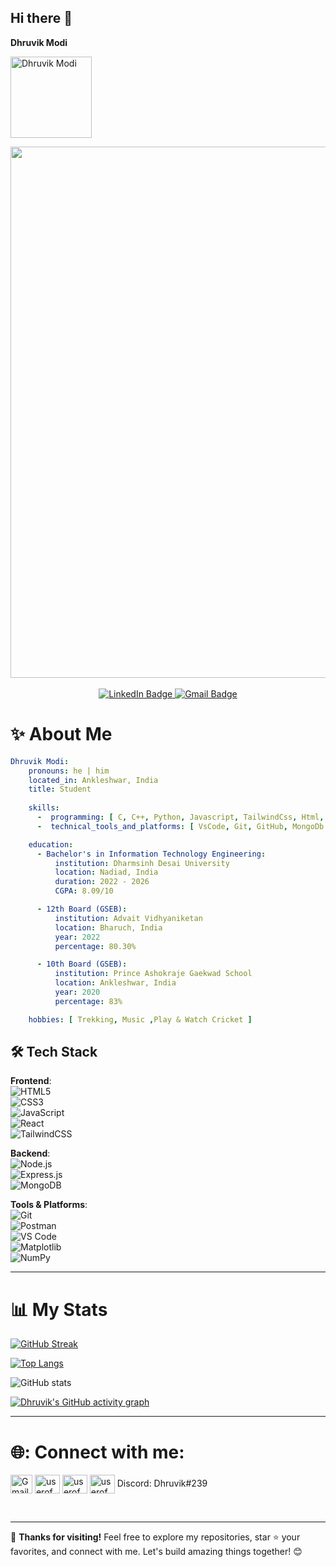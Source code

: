 ## Hi there 👋

**Dhruvik Modi**

<p align="left"> 
  <img src="https://komarev.com/ghpvc/?username=dhruvikmodi23&label=Profile%20views&color=010b13&style=flat" alt="Dhruvik Modi" style="width: 130px; height: auto;" />
</p>

<div id="header" align="center">
  <img src="https://i.giphy.com/media/v1.Y2lkPTc5MGI3NjExcjZzMjQxeG5obnJ6N3E3czR2a2FrN204bndndXQ0a3U0OXZ3ejltdSZlcD12MV9pbnRlcm5hbF9naWZfYnlfaWQmY3Q9Zw/4rZA5D22301iMgrUNd/giphy.gif" width="850"/> <br>
</div>
<br>
<div id="badges" align="center" >
  <a href="https://www.linkedin.com/in/dhruvik-modi-291628248/">
    <img src="https://img.shields.io/badge/LinkedIn-blue?style=for-the-badge&logo=linkedin&logoColor=white" alt="LinkedIn Badge"/>
  </a>
  <a href="mailto:dhruvikmodi23@gmail.com">
    <img src="https://img.shields.io/badge/Gmail-red?style=for-the-badge&logo=gmail&logoColor=white" alt="Gmail Badge"/>
  </a>
</div>

# :sparkles: About Me

```yaml
Dhruvik Modi:
    pronouns: he | him
    located_in: Ankleshwar, India
    title: Student
  
    skills:
      -  programming: [ C, C++, Python, Javascript, TailwindCss, Html, ReactJs, ExpressJs, ML, DataStructures & Algorithms ]
      -  technical_tools_and_platforms: [ VsCode, Git, GitHub, MongoDb Atlas, PostMan ]

    education:
      - Bachelor's in Information Technology Engineering:
          institution: Dharmsinh Desai University
          location: Nadiad, India
          duration: 2022 - 2026
          CGPA: 8.09/10

      - 12th Board (GSEB):
          institution: Advait Vidhyaniketan 
          location: Bharuch, India
          year: 2022
          percentage: 80.30%

      - 10th Board (GSEB):
          institution: Prince Ashokraje Gaekwad School
          location: Ankleshwar, India
          year: 2020
          percentage: 83%

    hobbies: [ Trekking, Music ,Play & Watch Cricket ]
```

## 🛠️ Tech Stack  

**Frontend**:  
![HTML5](https://img.shields.io/badge/-HTML5-E34F26?style=flat-square&logo=html5&logoColor=white)  
![CSS3](https://img.shields.io/badge/-CSS3-1572B6?style=flat-square&logo=css3)  
![JavaScript](https://img.shields.io/badge/-JavaScript-F7DF1E?style=flat-square&logo=javascript&logoColor=black)  
![React](https://img.shields.io/badge/-React-61DAFB?style=flat-square&logo=react&logoColor=black)  
![TailwindCSS](https://img.shields.io/badge/-TailwindCSS-06B6D4?style=flat-square&logo=tailwindcss&logoColor=white)  

**Backend**:  
![Node.js](https://img.shields.io/badge/-Node.js-339933?style=flat-square&logo=node.js&logoColor=white)  
![Express.js](https://img.shields.io/badge/-Express.js-000000?style=flat-square&logo=express&logoColor=white)  
![MongoDB](https://img.shields.io/badge/-MongoDB-47A248?style=flat-square&logo=mongodb&logoColor=white)  

**Tools & Platforms**:  
![Git](https://img.shields.io/badge/-Git-F05032?style=flat-square&logo=git&logoColor=white)  
![Postman](https://img.shields.io/badge/-Postman-FF6C37?style=flat-square&logo=postman&logoColor=white)  
![VS Code](https://img.shields.io/badge/-VSCode-007ACC?style=flat-square&logo=visual-studio-code&logoColor=white)  
![Matplotlib](https://img.shields.io/badge/-Matplotlib-00599C?style=flat-square&logo=python&logoColor=white)  
![NumPy](https://img.shields.io/badge/-NumPy-013243?style=flat-square&logo=numpy&logoColor=white)  

---

# 📊 My Stats
<div align="left">
  
  <!-- GitHub Streak -->
  [![GitHub Streak](https://github-readme-streak-stats.herokuapp.com?user=dhruvikmodi23&theme=vision-friendly-dark&card_width=850)](https://git.io/streak-stats)
  
  <!-- Top Languages -->
  [![Top Langs](https://github-readme-stats-git-masterrstaa-rickstaa.vercel.app/api/top-langs/?username=dhruvikmodi23&layout=compact&theme=vision-friendly-dark&card_width=850&border_color=FFFFFF)](https://github.com/dhruvikmodi23/github-readme-stats)
  
  <!-- GitHub Stats -->
  ![GitHub stats](https://github-readme-stats.vercel.app/api?username=dhruvikmodi23&theme=vision-friendly-dark&border_color=FFFFFF&card_width=850&show_icons=true)
  
  <!-- GitHub Activity Graph -->
  [![Dhruvik's GitHub activity graph](https://github-readme-activity-graph.vercel.app/graph?username=dhruvikmodi23&theme=github-compact&height=350&title_color=ffa500)](https://github.com/dhruvikmodi23/github-readme-activity-graph)

</div>

---

# 🌐: Connect with me:
<p align="left">
 <a href="mailto:dhruvikmodi23@gmail.com" target="blank"><img align="center" src="https://upload.wikimedia.org/wikipedia/commons/4/4e/Gmail_Icon.png" alt="Gmail" height="30" width="35" /></a>
<a href="https://www.linkedin.com/in/dhruvik-modi-291628248/" target="blank"><img align="center" src="https://raw.githubusercontent.com/rahuldkjain/github-profile-readme-generator/master/src/images/icons/Social/linked-in-alt.svg" alt="userofmeet" height="30" width="40" /></a>
<a href="https://www.instagram.com/modi_dhruvik_05/" target="blank"><img align="center" src="https://raw.githubusercontent.com/rahuldkjain/github-profile-readme-generator/master/src/images/icons/Social/instagram.svg" alt="userofmeet" height="30" width="40" /></a>  <img align="center" src="https://raw.githubusercontent.com/rahuldkjain/github-profile-readme-generator/master/src/images/icons/Social/discord.svg" alt="userofmeet" height="30" width="40" />
  Discord: Dhruvik#239
</p>
<br>

---

🌟 **Thanks for visiting!** Feel free to explore my repositories, star ⭐ your favorites, and connect with me. Let's build amazing things together! 😊
